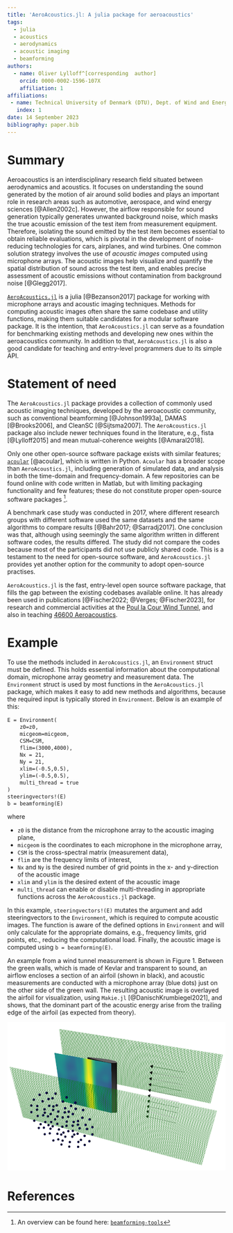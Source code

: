 ```yaml
---
title: 'AeroAcoustics.jl: A julia package for aeroacoustics'
tags:
  - julia
  - acoustics
  - aerodynamics
  - acoustic imaging
  - beamforming
authors:
  - name: Oliver Lylloff^[corresponding  author] 
    orcid: 0000-0002-1596-107X
    affiliation: 1
affiliations:
 - name: Technical University of Denmark (DTU), Dept. of Wind and Energy Systems, Section for Airfoil and Rotor Design (ARD)
   index: 1
date: 14 September 2023
bibliography: paper.bib
---
```


# Summary
Aeroacoustics is an interdisciplinary research field situated between aerodynamics and acoustics. It focuses on understanding the sound generated by the motion of air around solid bodies and plays an important role in research areas such as automotive, aerospace, and wind energy sciences [@Allen2002c]. However, the airflow responsible for sound generation typically generates unwanted background noise, which masks the true acoustic emission of the test item from measurement equipment. Therefore, isolating the sound emitted by the test item becomes essential to obtain reliable evaluations, which is pivotal in the development of noise-reducing technologies for cars, airplanes, and wind turbines. One common solution strategy involves the use of *acoustic images* computed using microphone arrays. The acoustic images help visualize and quantify the spatial distribution of sound across the test item, and enables precise assessment of acoustic emissions without contamination from background noise [@Glegg2017].

[`AeroAcoustics.jl`](https://github.com/1oly/AeroAcoustics.jl) is a julia [@Bezanson2017] package for working with microphone arrays and acoustic imaging techniques. Methods for computing acoustic images often share the same codebase and utility functions, making them suitable candidates for a modular software package. It is the intention, that `AeroAcoustics.jl` can serve as a foundation for benchmarking existing methods and developing new ones within the aeroacoustics community. In addition to that, `AeroAcoustics.jl` is also a good candidate for teaching and entry-level programmers due to its simple API.

# Statement of need
The `AeroAcoustics.jl` package provides a collection of commonly used acoustic imaging techniques, developed by the aeroacoustic community, such as conventional beamforming [@Johnson1993a], DAMAS [@Brooks2006], and CleanSC [@Sijtsma2007]. The `AeroAcoustics.jl` package also include newer techniques found in the literature, e.g., fista [@Lylloff2015] and mean mutual-coherence weights [@Amaral2018]. 

Only one other open-source software package exists with similar features; [`acoular`](https://github.com/acoular/acoular) [@acoular], which is written in Python. `Acoular` has a broader scope than `AeroAcoustics.jl`, including generation of simulated data, and analysis in both the time-domain and frequency-domain. A few repositories can be found online with code written in Matlab, but with limiting packaging functionality and few features; these do not constitute proper open-source software packages [^1]. 

A benchmark case study was conducted in 2017, where different research groups with different software used the same datasets and the same algorithms to compare results [@Bahr2017; @Sarradj2017]. One conclusion was that, although using seemingly the same algorithm written in different software codes, the results differed. The study did not compare the codes because most of the participants did not use publicly shared code. This is a testament to the need for open-source software, and `AeroAcoustics.jl` provides yet another option for the community to adopt open-source practises.

[^1]: An overview can be found here: [`beamforming-tools`](https://github.com/eac-ufsm/beamforming-tools) 

`AeroAcoustics.jl` is the fast, entry-level open source software package, that fills the gap between the existing codebases available online. It has already been used in publications [@Fischer2022; @Verges; @Fischer2023], for research and commercial activities at the [Poul la Cour Wind Tunnel](https://www.plct.dk), and also in teaching [46600 Aeroacoustics](https://github.com/1oly/46600_aeroacoustics). 

# Example
To use the methods included in `AeroAcoustics.jl`, an `Environment` struct must be defined. This holds essential information about the computational domain, microphone array geometry and measurement data. The `Environment` struct is used by most functions in the `AeroAcoustics.jl` package, which makes it easy to add new methods and algorithms, because the required input is typically stored in `Environment`. Below is an example of this:
```
E = Environment(
    z0=z0,
    micgeom=micgeom,
    CSM=CSM,
    flim=(3000,4000),
    Nx = 21,
    Ny = 21,
    xlim=(-0.5,0.5),
    ylim=(-0.5,0.5),
    multi_thread = true
)
steeringvectors!(E)
b = beamforming(E)
```
where   
- `z0` is the distance from the microphone array to the acoustic imaging plane,  
- `micgeom` is the coordinates to each microphone in the microphone array,   
- `CSM` is the cross-spectral matrix (measurement data),  
- `flim` are the frequency limits of interest,  
- `Nx` and `Ny` is the desired number of grid points in the x- and y-direction of the acoustic image  
- `xlim` and `ylim` is the desired extent of the acoustic image  
- `multi_thread` can enable or disable multi-threading in appropriate functions across the `AeroAcoustics.jl` package.  

In this example, `steeringvectors!(E)` mutates the argument and add steeringvectors to the `Environment`, which is required to compute acoustic images. The function is aware of the defined options in `Environment` and will only calculate for the appropriate domains, e.g., frequency limits, grid points, etc., reducing the computational load. Finally, the acoustic image is computed using `b = beamforming(E)`. 

An example from a wind tunnel measurement is shown in Figure 1. Between the green walls, which is made of Kevlar and transparent to sound, an airflow encloses a section of an airfoil (shown in black), and acoustic measurements are conducted with a microphone array (blue dots) just on the other side of the green wall. The resulting acoustic image is overlayed the airfoil for visualization, using `Makie.jl` [@DanischKrumbiegel2021], and shows, that the dominant part of the acoustic energy arise from the trailing edge of the airfoil (as expected from theory).

![Example of beamforming in a wind tunnel](https://raw.githubusercontent.com/1oly/AeroAcoustics.jl/master/presentation.png "Presentation")

# References